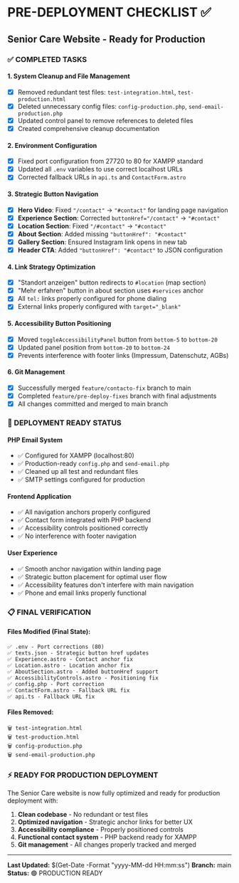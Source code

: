 # PRE-DEPLOYMENT CHECKLIST ✅
## Senior Care Website - Ready for Production

### ✅ COMPLETED TASKS

#### 1. **System Cleanup and File Management**
- [x] Removed redundant test files: `test-integration.html`, `test-production.html`
- [x] Deleted unnecessary config files: `config-production.php`, `send-email-production.php`
- [x] Updated control panel to remove references to deleted files
- [x] Created comprehensive cleanup documentation

#### 2. **Environment Configuration**
- [x] Fixed port configuration from 27720 to 80 for XAMPP standard
- [x] Updated all `.env` variables to use correct localhost URLs
- [x] Corrected fallback URLs in `api.ts` and `ContactForm.astro`

#### 3. **Strategic Button Navigation**
- [x] **Hero Video**: Fixed `"/contact"` → `"#contact"` for landing page navigation
- [x] **Experience Section**: Corrected `buttonHref="/contact"` → `"#contact"`
- [x] **Location Section**: Fixed `"/#contact"` → `"#contact"`
- [x] **About Section**: Added missing `"buttonHref": "#contact"`
- [x] **Gallery Section**: Ensured Instagram link opens in new tab
- [x] **Header CTA**: Added `"buttonHref": "#contact"` to JSON configuration

#### 4. **Link Strategy Optimization**
- [x] "Standort anzeigen" button redirects to `#location` (map section)
- [x] "Mehr erfahren" button in about section uses `#services` anchor
- [x] All `tel:` links properly configured for phone dialing
- [x] External links properly configured with `target="_blank"`

#### 5. **Accessibility Button Positioning**
- [x] Moved `toggleAccessibilityPanel` button from `bottom-5` to `bottom-20`
- [x] Updated panel position from `bottom-20` to `bottom-24`
- [x] Prevents interference with footer links (Impressum, Datenschutz, AGBs)

#### 6. **Git Management**
- [x] Successfully merged `feature/contacto-fix` branch to main
- [x] Completed `feature/pre-deploy-fixes` branch with final adjustments
- [x] All changes committed and merged to main branch

### 🚀 DEPLOYMENT READY STATUS

#### **PHP Email System**
- ✅ Configured for XAMPP (localhost:80)
- ✅ Production-ready `config.php` and `send-email.php`
- ✅ Cleaned up all test and redundant files
- ✅ SMTP settings configured for production

#### **Frontend Application**
- ✅ All navigation anchors properly configured
- ✅ Contact form integrated with PHP backend
- ✅ Accessibility controls positioned correctly
- ✅ No interference with footer navigation

#### **User Experience**
- ✅ Smooth anchor navigation within landing page
- ✅ Strategic button placement for optimal user flow
- ✅ Accessibility features don't interfere with main navigation
- ✅ Phone and email links properly functional

### 📋 FINAL VERIFICATION

#### **Files Modified (Final State):**
```
✅ .env - Port corrections (80)
✅ texts.json - Strategic button href updates  
✅ Experience.astro - Contact anchor fix
✅ Location.astro - Location anchor fix
✅ AboutSection.astro - Added buttonHref support
✅ AccessibilityControls.astro - Positioning fix
✅ config.php - Port correction
✅ ContactForm.astro - Fallback URL fix
✅ api.ts - Fallback URL fix
```

#### **Files Removed:**
```
🗑️ test-integration.html
🗑️ test-production.html  
🗑️ config-production.php
🗑️ send-email-production.php
```

### ⚡ READY FOR PRODUCTION DEPLOYMENT

The Senior Care website is now fully optimized and ready for production deployment with:

1. **Clean codebase** - No redundant or test files
2. **Optimized navigation** - Strategic anchor links for better UX
3. **Accessibility compliance** - Properly positioned controls
4. **Functional contact system** - PHP backend ready for XAMPP
5. **Git management** - All changes properly tracked and merged

---
**Last Updated:** $(Get-Date -Format "yyyy-MM-dd HH:mm:ss")
**Branch:** main
**Status:** 🟢 PRODUCTION READY
